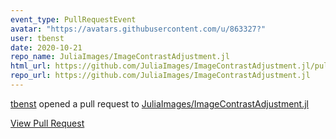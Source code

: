 ```yaml
---
event_type: PullRequestEvent
avatar: "https://avatars.githubusercontent.com/u/863327?"
user: tbenst
date: 2020-10-21
repo_name: JuliaImages/ImageContrastAdjustment.jl
html_url: https://github.com/JuliaImages/ImageContrastAdjustment.jl/pull/39
repo_url: https://github.com/JuliaImages/ImageContrastAdjustment.jl
---
```


<a href='https://github.com/tbenst' target='_blank'>tbenst</a> opened a pull request to <a href='https://github.com/JuliaImages/ImageContrastAdjustment.jl' target='_blank'>JuliaImages/ImageContrastAdjustment.jl</a>

<a href='https://github.com/JuliaImages/ImageContrastAdjustment.jl/pull/39' target='_blank'>View Pull Request</a>